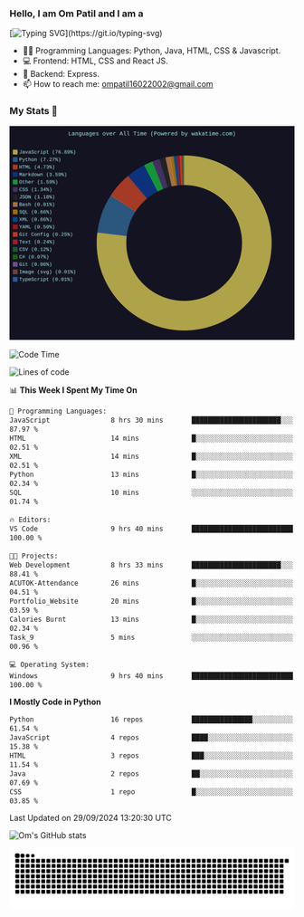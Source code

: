 <h3> Hello, I am Om Patil and I am a</h3>

[![Typing SVG](https://readme-typing-svg.demolab.com?font=Fira+Code&pause=1000&color=00F7F6&random=false&width=435&lines=Python+Developer;Full+Stack+Developer;Java+Developmer;Data+Scientist;Machine+Learning+Engineer;Deep+Learning+Engineer;Artificial+Intelligence+Engineer;Data+Analyst;Python+Developer;Computer+Vision+Specialist;)](https://git.io/typing-svg)


- 👨‍💻 Programming Languages: Python, Java, HTML, CSS & Javascript. 
- 💻 Frontend: HTML, CSS and React JS.
- 🦄 Backend: Express.
- 📫 How to reach me: ompatil16022002@gmail.com

<h3>My Stats 💯</h3>

<img src="wakatime-stats.svg" alt="Wakatime Stats" width="600"/>

<!--  [![Top Langs](https://github-readme-stats.vercel.app/api/top-langs/?username=9OmP&layout=compact&theme=radical)](https://github.com/anuraghazra/github-readme-stats) -->

<!--START_SECTION:waka-->
![Code Time](http://img.shields.io/badge/Code%20Time-39%20hrs%2045%20mins-blue)

![Lines of code](https://img.shields.io/badge/From%20Hello%20World%20I%27ve%20Written-1.5%20million%20lines%20of%20code-blue)

📊 **This Week I Spent My Time On** 

```text
💬 Programming Languages: 
JavaScript               8 hrs 30 mins       ██████████████████████░░░   87.97 % 
HTML                     14 mins             █░░░░░░░░░░░░░░░░░░░░░░░░   02.51 % 
XML                      14 mins             █░░░░░░░░░░░░░░░░░░░░░░░░   02.51 % 
Python                   13 mins             █░░░░░░░░░░░░░░░░░░░░░░░░   02.34 % 
SQL                      10 mins             ░░░░░░░░░░░░░░░░░░░░░░░░░   01.74 % 

🔥 Editors: 
VS Code                  9 hrs 40 mins       █████████████████████████   100.00 % 

🐱‍💻 Projects: 
Web Development          8 hrs 33 mins       ██████████████████████░░░   88.41 % 
ACUTOK-Attendance        26 mins             █░░░░░░░░░░░░░░░░░░░░░░░░   04.51 % 
Portfolio_Website        20 mins             █░░░░░░░░░░░░░░░░░░░░░░░░   03.59 % 
Calories Burnt           13 mins             █░░░░░░░░░░░░░░░░░░░░░░░░   02.34 % 
Task_9                   5 mins              ░░░░░░░░░░░░░░░░░░░░░░░░░   00.96 % 

💻 Operating System: 
Windows                  9 hrs 40 mins       █████████████████████████   100.00 % 
```

**I Mostly Code in Python** 

```text
Python                   16 repos            ███████████████░░░░░░░░░░   61.54 % 
JavaScript               4 repos             ████░░░░░░░░░░░░░░░░░░░░░   15.38 % 
HTML                     3 repos             ███░░░░░░░░░░░░░░░░░░░░░░   11.54 % 
Java                     2 repos             ██░░░░░░░░░░░░░░░░░░░░░░░   07.69 % 
CSS                      1 repo              █░░░░░░░░░░░░░░░░░░░░░░░░   03.85 % 
```




 Last Updated on 29/09/2024 13:20:30 UTC
<!--END_SECTION:waka-->

![Om's GitHub stats](https://github-readme-stats.vercel.app/api?username=9OmP&show_icons=true&theme=radical)

![snake gif](https://github.com/9OmP/9OmP/blob/output/github-contribution-grid-snake-dark.svg)


